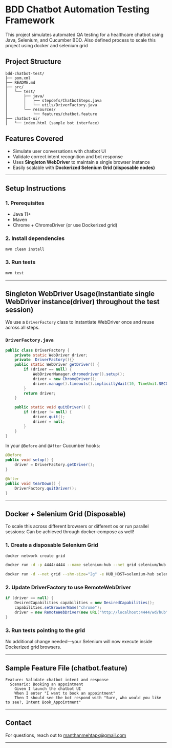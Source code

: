 # BDD Chatbot Automation Testing Framework

This project simulates automated QA testing for a healthcare chatbot using Java, Selenium, and Cucumber BDD. Also defined process to scale this project using docker and selenium grid

##  Project Structure

```
bdd-chatbot-test/
├── pom.xml
├── README.md
├── src/
│   └── test/
│       ├── java/
│       │   ├── stepdefs/ChatbotSteps.java
│       │   └── utils/DriverFactory.java
│       └── resources/
│           └── features/chatbot.feature
├── chatbot-ui/
│   └── index.html (sample bot interface)
```

## Features Covered

- Simulate user conversations with chatbot UI
- Validate correct intent recognition and bot response
- Uses **Singleton WebDriver** to maintain a single browser instance
- Easily scalable with **Dockerized Selenium Grid (disposable nodes)**

---

## Setup Instructions

### 1. Prerequisites

- Java 11+
- Maven
- Chrome + ChromeDriver (or use Dockerized grid)

### 2. Install dependencies

```bash
mvn clean install
```

### 3. Run tests

```bash
mvn test
```

---

## Singleton WebDriver Usage(Instantiate single WebDriver instance(driver) throughout the test session)

We use a `DriverFactory` class to instantiate WebDriver once and reuse across all steps.

###  `DriverFactory.java`

```java
public class DriverFactory {
    private static WebDriver driver;
    private  DriverFactory(){}
    public static WebDriver getDriver() {
        if (driver == null) {
            WebDriverManager.chromedriver().setup();
            driver = new ChromeDriver();
            driver.manage().timeouts().implicitlyWait(10, TimeUnit.SECONDS);
        }
        return driver;
    }

    public static void quitDriver() {
        if (driver != null) {
            driver.quit();
            driver = null;
        }
    }
}
```

In your `@Before` and `@After` Cucumber hooks:

```java
@Before
public void setup() {
    driver = DriverFactory.getDriver();
}

@After
public void tearDown() {
    DriverFactory.quitDriver();
}
```

---

## Docker + Selenium Grid (Disposable)

To scale this across different browsers or different os or run parallel sessions:
Can be achieved through docker-compose as well! 

###  1. Create a disposable Selenium Grid

```bash
docker network create grid

docker run -d -p 4444:4444 --name selenium-hub --net grid selenium/hub

docker run -d --net grid --shm-size="2g" -e HUB_HOST=selenium-hub selenium/node-chrome
```

###  2. Update DriverFactory to use RemoteWebDriver

```java
if (driver == null) {
    DesiredCapabilities capabilities = new DesiredCapabilities();
    capabilities.setBrowserName("chrome");
    driver = new RemoteWebDriver(new URL("http://localhost:4444/wd/hub"), capabilities);
}
```

### 3. Run tests pointing to the grid

No additional change needed—your Selenium will now execute inside Dockerized grid browsers.

---

## Sample Feature File (chatbot.feature)

```gherkin
Feature: Validate chatbot intent and response
  Scenario: Booking an appointment
    Given I launch the chatbot UI
    When I enter "I want to book an appointment"
    Then I should see the bot respond with "Sure, who would you like to see?, Intent Book_Appointment"
```

---

##  Contact

For questions, reach out to manthanmehtapx@gmail.com

---

